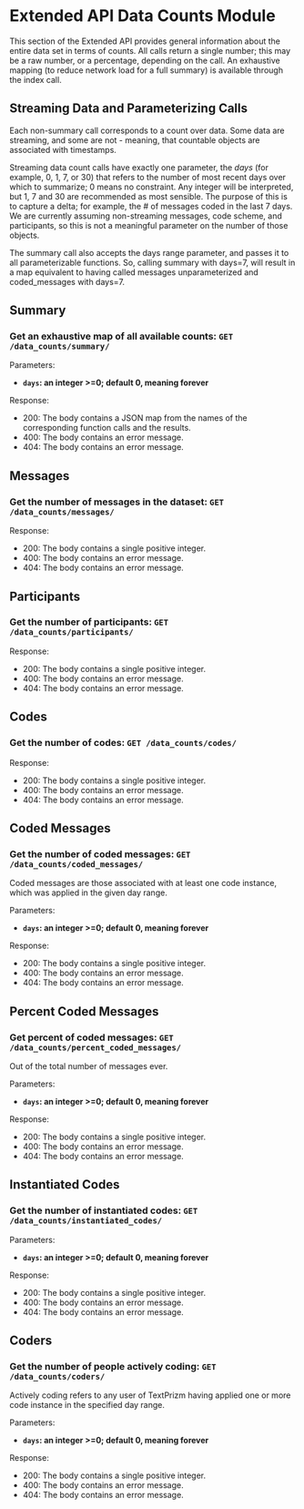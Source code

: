 # Extended API Data Counts Module

This section of the Extended API provides general information about the entire
data set in terms of counts. All calls return a single number; this may be a
raw number, or a percentage, depending on the call. An exhaustive mapping (to
reduce network load for a full summary) is available through the index call.

## Streaming Data and Parameterizing Calls

Each non-summary call corresponds to a count over data. Some data are streaming,
and some are not - meaning, that countable objects are associated with
timestamps.

Streaming data count calls have exactly one parameter, the *days* (for example,
 0, 1, 7, or 30) that refers to the number of most recent days over which to
summarize; 0 means no constraint. Any integer will be interpreted, but 1, 7 and
30 are recommended as most sensible. The purpose of this is to capture a delta;
for example, the # of messages coded in the last 7 days. We are currently
assuming non-streaming messages, code scheme, and participants, so this is not
a meaningful parameter on the number of those objects.

The summary call also accepts the days range parameter, and passes it to all
parameterizable functions. So, calling summary with days=7, will result in a
map equivalent to having called messages unparameterized and coded_messages
with days=7.

## Summary

### Get an exhaustive map of all available counts: `GET /data_counts/summary/`

Parameters:
* **`days`: an integer >=0; default 0, meaning forever**

Response:
* 200: The body contains a JSON map from the names of the corresponding function
  calls and the results.
* 400: The body contains an error message.
* 404: The body contains an error message.

## Messages

### Get the number of messages in the dataset: `GET /data_counts/messages/`

Response:
* 200: The body contains a single positive integer.
* 400: The body contains an error message.
* 404: The body contains an error message.

## Participants

### Get the number of participants: `GET /data_counts/participants/`

Response:
* 200: The body contains a single positive integer.
* 400: The body contains an error message.
* 404: The body contains an error message.

## Codes

### Get the number of codes: `GET /data_counts/codes/`

Response:
* 200: The body contains a single positive integer.
* 400: The body contains an error message.
* 404: The body contains an error message.

## Coded Messages

### Get the number of coded messages: `GET /data_counts/coded_messages/`

Coded messages are those associated with at least one code instance, which
was applied in the given day range.

Parameters:
* **`days`: an integer >=0; default 0, meaning forever**

Response:
* 200: The body contains a single positive integer.
* 400: The body contains an error message.
* 404: The body contains an error message.

## Percent Coded Messages

### Get percent of coded messages: `GET /data_counts/percent_coded_messages/`

Out of the total number of messages ever.

Parameters:
* **`days`: an integer >=0; default 0, meaning forever**

Response:
* 200: The body contains a single positive integer.
* 400: The body contains an error message.
* 404: The body contains an error message.

## Instantiated Codes

### Get the number of instantiated codes: `GET /data_counts/instantiated_codes/`

Parameters:
* **`days`: an integer >=0; default 0, meaning forever**

Response:
* 200: The body contains a single positive integer.
* 400: The body contains an error message.
* 404: The body contains an error message.

## Coders

### Get the number of people actively coding: `GET /data_counts/coders/`

Actively coding refers to any user of TextPrizm having applied one or more code
instance in the specified day range.

Parameters:
* **`days`: an integer >=0; default 0, meaning forever**

Response:
* 200: The body contains a single positive integer.
* 400: The body contains an error message.
* 404: The body contains an error message.

